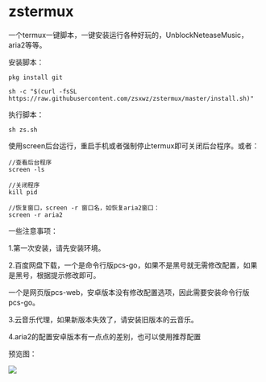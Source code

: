 # zstermux

一个termux一键脚本，一键安装运行各种好玩的，UnblockNeteaseMusic，aria2等等。

安装脚本：
```
pkg install git

sh -c "$(curl -fsSL https://raw.githubusercontent.com/zsxwz/zstermux/master/install.sh)"  
```

执行脚本：
```
sh zs.sh
```

使用screen后台运行，重启手机或者强制停止termux即可关闭后台程序。或者：
```
//查看后台程序
screen -ls

//关闭程序
kill pid

//恢复窗口，screen -r 窗口名，如恢复aria2窗口：
screen -r aria2
```
一些注意事项：

1.第一次安装，请先安装环境。

2.百度网盘下载，一个是命令行版pcs-go，如果不是黑号就无需修改配置，如果是黑号，根据提示修改即可。

一个是网页版pcs-web，安卓版本没有修改配置选项，因此需要安装命令行版pcs-go。

3.云音乐代理，如果新版本失效了，请安装旧版本的云音乐。

4.aria2的配置安卓版本有一点点的差别，也可以使用推荐配置


预览图：

![](https://ae01.alicdn.com/kf/HTB1eBhtaf1H3KVjSZFHq6zKppXac.jpg)
